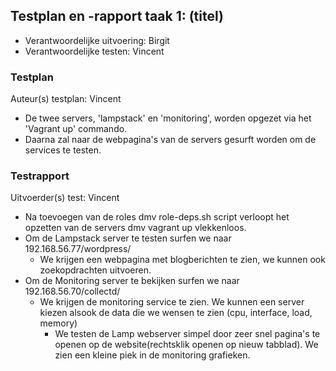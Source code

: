 ## Testplan en -rapport taak 1: (titel)

* Verantwoordelijke uitvoering: Birgit
* Verantwoordelijke testen: Vincent

### Testplan

Auteur(s) testplan: Vincent

- De twee servers, 'lampstack' en 'monitoring', worden opgezet via het 'Vagrant up' commando.
- Daarna zal naar de webpagina's van de servers gesurft worden om de services te testen.

### Testrapport

Uitvoerder(s) test: Vincent

- Na toevoegen van de roles dmv role-deps.sh script verloopt het opzetten van de servers dmv vagrant up vlekkenloos.
- Om de Lampstack server te testen surfen we naar 192.168.56.77/wordpress/
  - We krijgen een webpagina met blogberichten te zien, we kunnen ook zoekopdrachten uitvoeren.
- Om de Monitoring server te bekijken surfen we naar 192.168.56.70/collectd/
  - We krijgen de monitoring service te zien. We kunnen een server kiezen alsook de data die we wensen te zien (cpu, interface, load, memory)
    - We testen de Lamp webserver simpel door zeer snel pagina's te openen op de website(rechtsklik openen op nieuw tabblad). We zien een kleine piek in de monitoring grafieken.
